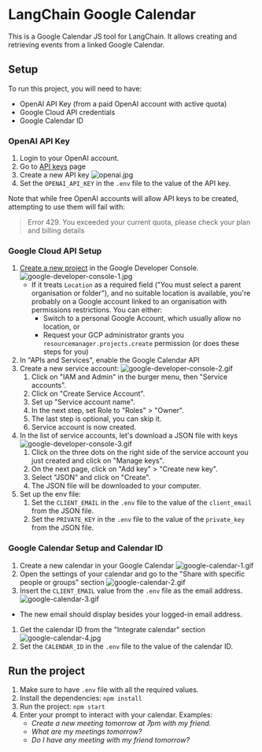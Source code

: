 # LangChain Google Calendar
This is a Google Calendar JS tool for LangChain. It allows creating and retrieving events from a linked Google Calendar.

## Setup

To run this project, you will need to have:
- OpenAI API Key (from a paid OpenAI account with active quota)
- Google Cloud API credentials
- Google Calendar ID

### OpenAI API Key

1. Login to your OpenAI account.
1. Go to [API keys](https://platform.openai.com/account/api-keys) page
1. Create a new API key ![openai.jpg](readmeFiles%2Fopenai.jpg)
1. Set the `OPENAI_API_KEY` in the `.env` file to the value of the API key.

Note that while free OpenAI accounts will allow API keys to be created, attempting to use them will fail with:

> Error 429. You exceeded your current quota, please check your plan and billing details

### Google Cloud API Setup

1. [Create a new project](https://console.cloud.google.com/projectcreate) in the Google Developer Console. ![google-developer-console-1.jpg](readmeFiles%2Fgoogle-developer-console-1.jpg)
   - If it treats `Location` as a required field ("You must select a parent organisation or folder"), and no suitable location is available, you're probably on a Google account linked to an organisation with permissions restrictions. You can either:
      - Switch to a personal Google Account, which usually allow no location, or
      - Request your GCP administrator grants you `resourcemanager.projects.create` permission (or does these steps for you) 
1. In "APIs and Services", enable the Google Calendar API 
1. Create a new service account: ![google-developer-console-2.gif](readmeFiles%2Fgoogle-developer-console-2.gif)
   1. Click on "IAM and Admin" in the burger menu, then "Service accounts".
   1. Click on "Create Service Account".
   1. Set up "Service account name".
   1. In the next step, set Role to "Roles" > "Owner".
   1. The last step is optional, you can skip it.
   1. Service account is now created.
1. In the list of service accounts, let's download a JSON file with keys ![google-developer-console-3.gif](readmeFiles%2Fgoogle-developer-console-3.gif)
   1. Click on the three dots on the right side of the service account you just created and click on "Manage keys".
   1. On the next page, click on "Add key" > "Create new key".
   1. Select "JSON" and click on "Create".
   1. The JSON file will be downloaded to your computer.
1. Set up the env file:
   1. Set the `CLIENT_EMAIL` in the `.env` file to the value of the `client_email` from the JSON file.
   1. Set the `PRIVATE_KEY` in the `.env` file to the value of the `private_key` from the JSON file.

### Google Calendar Setup and Calendar ID

1. Create a new calendar in your Google Calendar ![google-calendar-1.gif](readmeFiles%2Fgoogle-calendar-1.gif)
1. Open the settings of your calendar and go to the "Share with specific people or groups" section ![google-calendar-2.gif](readmeFiles%2Fgoogle-calendar-2.gif)
1. Insert the `CLIENT_EMAIL` value from the `.env` file as the email address.  ![google-calendar-3.gif](readmeFiles%2Fgoogle-calendar-3.gif)
  - The new email should display besides your logged-in email address. 
1. Get the calendar ID from the "Integrate calendar" section ![google-calendar-4.jpg](readmeFiles%2Fgoogle-calendar-4.jpg) 
1. Set the `CALENDAR_ID` in the `.env` file to the value of the calendar ID.

## Run the project

1. Make sure to have `.env` file with all the required values.
1. Install the dependencies: `npm install`
1. Run the project: `npm start`
1. Enter your prompt to interact with your calendar. Examples:
   - *Create a new meeting tomorrow at 7pm with my friend.*
   - *What are my meetings tomorrow?*
   - *Do I have any meeting with my friend tomorrow?*
